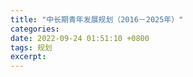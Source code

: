 ```yaml
---
title: "中长期青年发展规划（2016－2025年）"
categories: 
date: 2022-09-24 01:51:10 +0800
tags: 规划
excerpt: 
---
```










